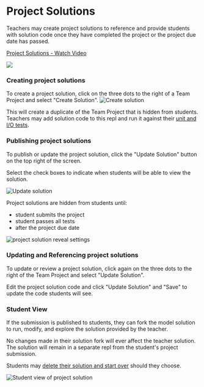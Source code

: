 # Project Solutions

Teachers may create project solutions to reference and provide students with solution code once they have completed the project or the project due date has passed. 

<a href="https://www.loom.com/share/43c375a7ddca408eb72a3675d4304f7e">
    <p>Project Solutions - Watch Video</p>
    <img style="max-width:300px;" src="https://cdn.loom.com/sessions/thumbnails/43c375a7ddca408eb72a3675d4304f7e-with-play.gif">
  </a>

### Creating project solutions 
To create a project solution, click on the three dots to the right of a Team Project and select "Create Solution".
![Create solution](/images/teamsForEducation/model-solutions/create_solution.gif)

This will create a duplicate of the Team Project that is hidden from students. Teachers may add solution code to this repl and run it against their [unit and I/O tests](/teams-edu/testing-assessments-autograding). 

### Publishing project solutions

To publish or update the project solution, click the "Update Solution" button on the top right of the screen. 

Select the check boxes to indicate when students will be able to view the solution.

![Update solution](/images/teamsForEducation/model-solutions/update_solution.gif)

Project solutions are hidden from students until:
  - student submits the project
  - student passes all tests
  - after the project due date

![project solution reveal settings](/images/teamsForEducation/model-solutions/update_solution_status.png)

### Updating and Referencing project solutions

To update or review a project solution, click again on the three dots to the right of the Team Project and select "Update Solution". 

Edit the project solution code and click "Update Solution" and "Save" to update the code students will see. 

### Student View
If the submission is published to students, they can fork the model solution to run, modify, and explore the solution provided by the teacher.

No changes made in their solution fork will ever affect the teacher solution. The solution will remain in a separate repl from the student's project submission. 

Students may [delete their solution and start over](https://www.loom.com/share/513259afbb9d4d11a918ea18c22dffab) should they choose. 

![Student view of project solution](/images/teamsForEducation/model-solutions/solution_student_view.png)



